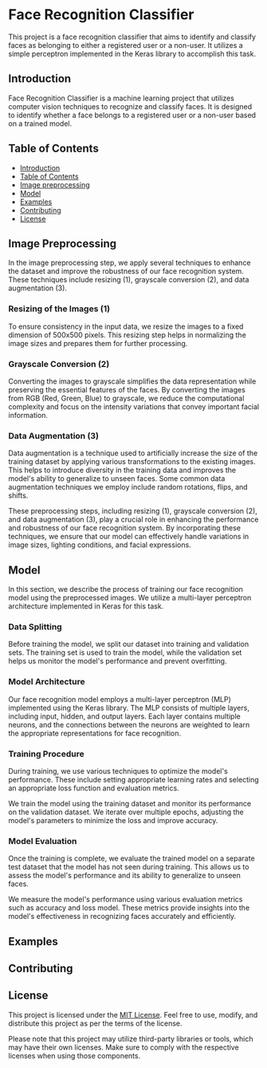# Face Recognition Classifier

This project is a face recognition classifier that aims to identify and classify faces as belonging to either a registered user or a non-user. It utilizes a simple perceptron implemented in the Keras library to accomplish this task.

## Introduction

Face Recognition Classifier is a machine learning project that utilizes computer vision techniques to recognize and classify faces. It is designed to identify whether a face belongs to a registered user or a non-user based on a trained model.

## Table of Contents

- [Introduction](#introduction)
- [Table of Contents](#table-of-contents)
- [Image preprocessing](#image-preprocessing)
- [Model](#model)
- [Examples](#examples)
- [Contributing](#contributing)
- [License](#license)

## Image Preprocessing

In the image preprocessing step, we apply several techniques to enhance the dataset and improve the robustness of our face recognition system. These techniques include resizing (1), grayscale conversion (2), and data augmentation (3).

### Resizing of the Images (1)

To ensure consistency in the input data, we resize the images to a fixed dimension of 500x500 pixels. This resizing step helps in normalizing the image sizes and prepares them for further processing.

### Grayscale Conversion (2)

Converting the images to grayscale simplifies the data representation while preserving the essential features of the faces. By converting the images from RGB (Red, Green, Blue) to grayscale, we reduce the computational complexity and focus on the intensity variations that convey important facial information.

### Data Augmentation (3)

Data augmentation is a technique used to artificially increase the size of the training dataset by applying various transformations to the existing images. This helps to introduce diversity in the training data and improves the model's ability to generalize to unseen faces. Some common data augmentation techniques we employ include random rotations, flips, and shifts.

These preprocessing steps, including resizing (1), grayscale conversion (2), and data augmentation (3), play a crucial role in enhancing the performance and robustness of our face recognition system. By incorporating these techniques, we ensure that our model can effectively handle variations in image sizes, lighting conditions, and facial expressions.

## Model

In this section, we describe the process of training our face recognition model using the preprocessed images. We utilize a multi-layer perceptron architecture implemented in Keras for this task.

### Data Splitting

Before training the model, we split our dataset into training and validation sets. The training set is used to train the model, while the validation set helps us monitor the model's performance and prevent overfitting.

### Model Architecture

Our face recognition model employs a multi-layer perceptron (MLP) implemented using the Keras library. The MLP consists of multiple layers, including input, hidden, and output layers. Each layer contains multiple neurons, and the connections between the neurons are weighted to learn the appropriate representations for face recognition.

### Training Procedure

During training, we use various techniques to optimize the model's performance. These include setting appropriate learning rates and selecting an appropriate loss function and evaluation metrics.

We train the model using the training dataset and monitor its performance on the validation dataset. We iterate over multiple epochs, adjusting the model's parameters to minimize the loss and improve accuracy.

### Model Evaluation

Once the training is complete, we evaluate the trained model on a separate test dataset that the model has not seen during training. This allows us to assess the model's performance and its ability to generalize to unseen faces.

We measure the model's performance using various evaluation metrics such as accuracy and loss model. These metrics provide insights into the model's effectiveness in recognizing faces accurately and efficiently.

## Examples

## Contributing

## License

This project is licensed under the [MIT License](LICENSE). Feel free to use, modify, and distribute this project as per the terms of the license.

Please note that this project may utilize third-party libraries or tools, which may have their own licenses. Make sure to comply with the respective licenses when using those components.
